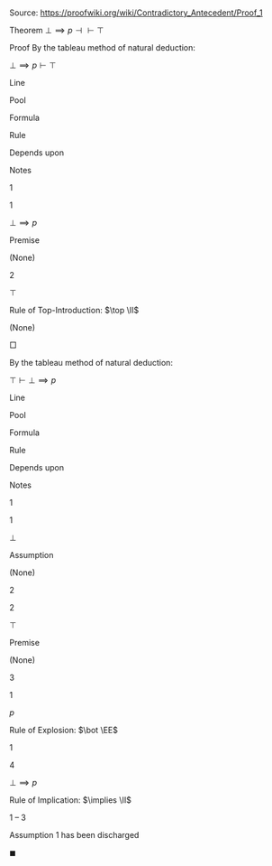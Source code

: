 # 

Source: https://proofwiki.org/wiki/Contradictory_Antecedent/Proof_1

Theorem
$\bot \implies p \dashv \vdash \top$


Proof
By the tableau method of natural deduction:


$\bot \implies p \vdash \top$


Line


Pool

Formula

Rule

Depends upon

Notes


1


1

$\bot \implies p$

Premise

(None)




2




$\top$

Rule of Top-Introduction: $\top \II$

(None)



$\Box$

By the tableau method of natural deduction:


$\top \vdash \bot \implies p$


Line


Pool

Formula

Rule

Depends upon

Notes


1


1

$\bot$

Assumption

(None)




2


2

$\top$

Premise

(None)




3


1

$p$

Rule of Explosion: $\bot \EE$

1




4




$\bot \implies p$

Rule of Implication: $\implies \II$

1 – 3

Assumption 1 has been discharged

$\blacksquare$





